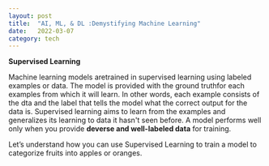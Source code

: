```yaml
---
layout: post
title:  "AI, ML, & DL :Demystifying Machine Learning"
date:   2022-03-07 
category: tech
---
```




**Supervised Learning**

Machine learning models aretrained in supervised learning using labeled examples or data. The model is provided with the ground truthfor each examples from which it will learn. In other words, each example consists of the dta and the label that tells the model what the correct output for the data is.
Supervised learning aims to learn from the examples and generalizes its learning to data it hasn't seen before. A model performs well only when you provide **deverse and well-labeled data** for training.


Let’s understand how you can use Supervised Learning to train a model to categorize fruits into apples or oranges. 
